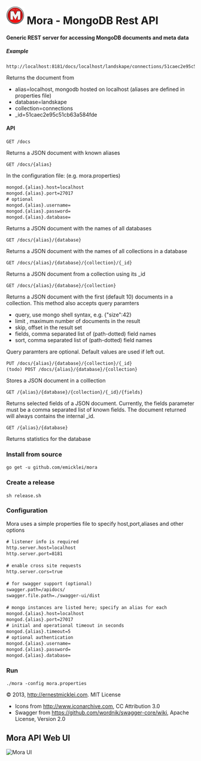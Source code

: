 # ![](static/Letter-M-icon.png) Mora - MongoDB Rest API

#### Generic REST server for accessing MongoDB documents and meta data
	
##### Example		
	
	http://localhost:8181/docs/localhost/landskape/connections/51caec2e95c51cb63a584fde	

Returns the document from

 - alias=localhost, mongodb hosted on localhost (aliases are defined in properties file)
 - database=landskape
 - collection=connections
 - _id=51caec2e95c51cb63a584fde

#### API	
			
	GET /docs

Returns a JSON document with known aliases
	
	GET /docs/{alias}
	
In the configuration file: (e.g. mora.properties)
	
	mongod.{alias}.host=localhost
	mongod.{alias}.port=27017
	# optional
	mongod.{alias}.username=
	mongod.{alias}.password=
	mongod.{alias}.database=	

Returns a JSON document with the names of all databases	
			
	GET /docs/{alias}/{database}
	
Returns a JSON document with the names of all collections in a database	
	
	GET /docs/{alias}/{database}/{collection}/{_id}

Returns a JSON document from a collection using its _id							

	GET /docs/{alias}/{database}/{collection}
	
Returns a JSON document with the first (default 10) documents in a collection.
This method also accepts query paramters

 - query, use mongo shell syntax, e.g. {"size":42}
 - limit , maximum number of documents in the result
 - skip, offset in the result set
 - fields, comma separated list of (path-dotted) field names
 - sort, comma separated list of (path-dotted) field names

Query paramters are optional. Default values are used if left out.

	PUT /docs/{alias}/{database}/{collection}/{_id}
	(todo) POST /docs/{alias}/{database}/{collection}
	
Stores a JSON document in a colllection	

	GET /{alias}/{database}/{collection}/{_id}/{fields}

Returns selected fields of a JSON document. Currently, the fields parameter must be
a comma separated list of known fields. The document returned will always contains the internal _id.


	GET /{alias}/{database}
	
Returns statistics for the database	

### Install from source
						
	go get -u github.com/emicklei/mora
	
### Create a release
	
	sh release.sh 

### Configuration

Mora uses a simple properties file to specify host,port,aliases and other options

	# listener info is required
	http.server.host=localhost
	http.server.port=8181
	
	# enable cross site requests
	http.server.cors=true

	# for swagger support (optional)
	swagger.path=/apidocs/
	swagger.file.path=./swagger-ui/dist

	# mongo instances are listed here; specify an alias for each
	mongod.{alias}.host=localhost
	mongod.{alias}.port=27017
	# initial and operational timeout in seconds
	mongod.{alias}.timeout=5
	# optional authentication
	mongod.{alias}.username=
	mongod.{alias}.password=
	mongod.{alias}.database=		

### Run

	./mora -config mora.properties
	
&copy; 2013, http://ernestmicklei.com. MIT License
 - Icons from http://www.iconarchive.com, CC Attribution 3.0
 - Swagger from https://github.com/wordnik/swagger-core/wiki, Apache License, Version 2.0 	

## Mora API Web UI
![Mora UI](https://s3.amazonaws.com/public.philemonworks.com/mora/mora-2013-08-04.png)

